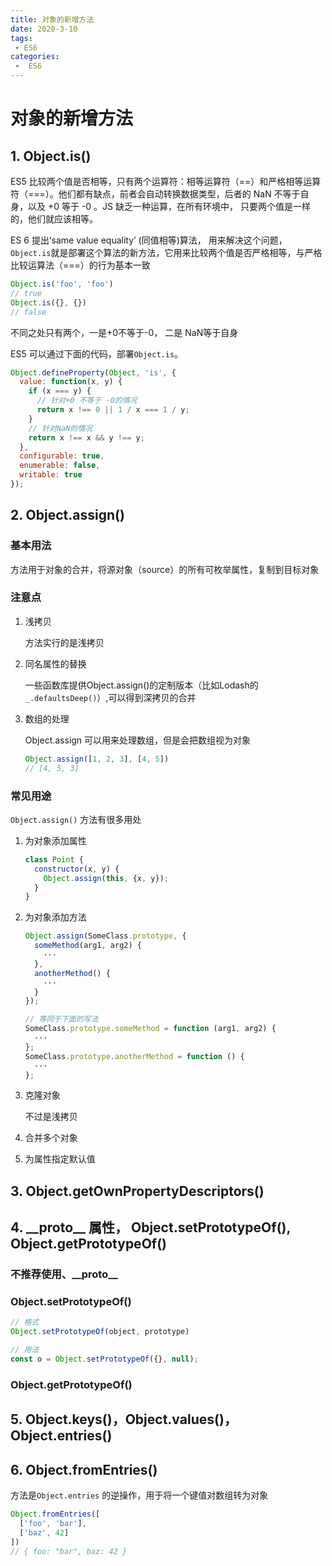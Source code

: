 ```yaml
---
title: 对象的新增方法
date: 2020-3-10
tags:
 - ES6
categories:
 -  ES6
---
```


# 对象的新增方法

## 1. Object.is()

ES5 比较两个值是否相等，只有两个运算符：相等运算符（\==）和严格相等运算符（===）。他们都有缺点，前者会自动转换数据类型，后者的 NaN 不等于自身，以及  +0  等于 -0 。JS 缺乏一种运算，在所有环境中， 只要两个值是一样的，他们就应该相等。

ES 6 提出‘same value equality’ (同值相等)算法， 用来解决这个问题，`Object.is`就是部署这个算法的新方法，它用来比较两个值是否严格相等，与严格比较运算法（===）的行为基本一致

```javascript
Object.is('foo', 'foo')
// true
Object.is({}, {})
// false
```

不同之处只有两个，一是+0不等于-0， 二是 NaN等于自身

ES5 可以通过下面的代码，部署`Object.is`。

```javascript
Object.defineProperty(Object, 'is', {
  value: function(x, y) {
    if (x === y) {
      // 针对+0 不等于 -0的情况
      return x !== 0 || 1 / x === 1 / y;
    }
    // 针对NaN的情况
    return x !== x && y !== y;
  },
  configurable: true,
  enumerable: false,
  writable: true
});
```

## 2. Object.assign()

### 基本用法

方法用于对象的合并，将源对象（source）的所有可枚举属性，复制到目标对象

### 注意点

1. 浅拷贝

   方法实行的是浅拷贝

2. 同名属性的替换

   一些函数库提供Object.assign()的定制版本（比如Lodash的`_.defaultsDeep()`）,可以得到深拷贝的合并

3. 数组的处理

   Object.assign 可以用来处理数组，但是会把数组视为对象

   ```javascript
   Object.assign([1, 2, 3], [4, 5])
   // [4, 5, 3]
   ```

### 常见用途

`Object.assign()` 方法有很多用处

1. 为对象添加属性

   ```javascript
   class Point {
     constructor(x, y) {
       Object.assign(this, {x, y});
     }
   }
   ```

2. 为对象添加方法

   ```javascript
   Object.assign(SomeClass.prototype, {
     someMethod(arg1, arg2) {
       ···
     },
     anotherMethod() {
       ···
     }
   });
   
   // 等同于下面的写法
   SomeClass.prototype.someMethod = function (arg1, arg2) {
     ···
   };
   SomeClass.prototype.anotherMethod = function () {
     ···
   };
   ```

3. 克隆对象

   不过是浅拷贝

4. 合并多个对象

5. 为属性指定默认值

## 3. Object.getOwnPropertyDescriptors()

## 4. \_\_proto\_\_ 属性， Object.setPrototypeOf(), Object.getPrototypeOf()

### 不推荐使用、\_\_proto\_\_

 ### Object.setPrototypeOf()

```javascript
// 格式
Object.setPrototypeOf(object, prototype)

// 用法
const o = Object.setPrototypeOf({}, null);
```

### Object.getPrototypeOf()

## 5. Object.keys()，Object.values()，Object.entries()

## 6. Object.fromEntries()

方法是`Object.entries` 的逆操作，用于将一个键值对数组转为对象

```javascript
Object.fromEntries([
  ['foo', 'bar'],
  ['baz', 42]
])
// { foo: "bar", baz: 42 }
```